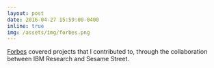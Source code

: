 ```yaml
---
layout: post
date: 2016-04-27 15:59:00-0400
inline: true
img: /assets/img/forbes.png
---
```


[Forbes](https://www.google.com/url?q=https%3A%2F%2Fwww.forbes.com%2Fsites%2Fibm%2F2016%2F04%2F27%2Fhow-sesame-street-and-ibm-watson-can-help-re-revolutionize-preschool-learning%2F%237515b24e27a2&sa=D&sntz=1&usg=AFQjCNFB3TnI0gL2jKXwkXbyxxCzO1nyXA) covered projects that I contributed to, through the collaboration between IBM Research and Sesame Street.